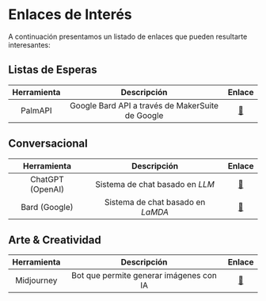 # Enlaces de Interés

A continuación presentamos un listado de enlaces que pueden resultarte interesantes:

## Listas de Esperas

| Herramienta | Descripción | Enlace |
|:-----------:|:-----------:|:------:|
|PalmAPI|Google Bard API a través de MakerSuite de Google|[🔗](https://makersuite.google.com/waitlist)||

## Conversacional

| Herramienta | Descripción | Enlace |
|:-----------:|:-----------:|:------:|
|ChatGPT (OpenAI)|Sistema de chat basado en _LLM_|[🔗](https://chat.openai.com/)|
|Bard (Google)|Sistema de chat basado en _LaMDA_|[🔗](https://bard.google.com/)|

## Arte & Creatividad

| Herramienta | Descripción | Enlace |
|:-----------:|:-----------:|:------:|
|Midjourney|Bot que permite generar imágenes con IA|[🔗](https://www.midjourney.com/)|
